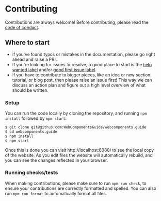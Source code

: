 # Contributing

Contributions are always welcome! Before contributing, please read the [code of conduct](https://github.com/WebComponentsGuide/webcomponents.guide/blob/main/CODE_OF_CONDUCT.md).

## Where to start

- If you've found typos or mistakes in the documentation, please go right ahead and raise a PR!.
- If you're looking for issues to resolve, a good place to start is the [help wanted label](https://github.com/WebComponentsGuide/webcomponents.guide/labels/help%20wanted) and/or [good first issue label](https://github.com/WebComponentsGuide/webcomponents.guide/labels/good%20first%20issue).
- If you have to contribute to bigger pieces, like an idea or new section, tutorial, or blog post, then please raise an issue first! This way we can discuss an action plan and figure out a high level overview of what should be written. 

### Setup

You can run the code locally by cloning the repository, and running `npm install` followed by `npm start`:

```sh
$ git clone git@github.com:WebComponentsGuide/webcomponents.guide
$ cd webcomponents.guide
$ npm install
$ npm start
```

Once this is done you can visit http://localhost:8080/ to see the local copy of the website. As you edit files the website will automatically rebuild, and you can see the changes reflected in your browser.

### Running checks/tests

When making contributions, please make sure to run `npm run check`, to ensure your contributions are correctly formatted and spelled. You can also run `npm run format` to automatically format all files.